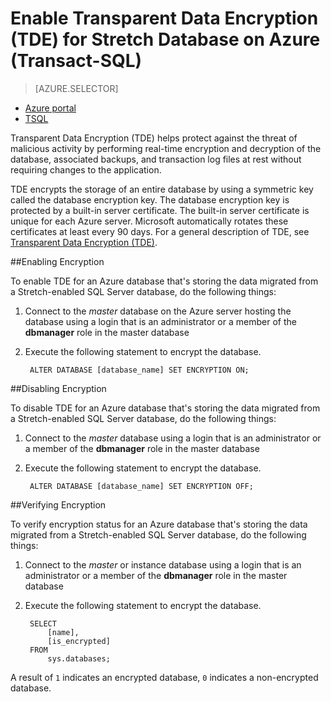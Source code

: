 <properties
    pageTitle="Enable Transparent Data Encryption for Stretch Database TSQL - Azure | Azure"
    description="Enable Transparent Data Encryption (TDE) for SQL Server Stretch Database on Azure TSQL"
    services="sql-server-stretch-database"
    documentationcenter=""
    author="douglaslMS"
    manager="jhubbard"
    editor="" />
<tags
    ms.assetid="27753d91-9ca2-4d47-b34d-b5e2c2f029bb"
    ms.service="sql-server-stretch-database"
    ms.workload="data-management"
    ms.tgt_pltfrm="na"
    ms.devlang="na"
    ms.topic="article"
    ms.date="01/23/2017"
    wacn.date=""
    ms.author="anvang" />

# Enable Transparent Data Encryption (TDE) for Stretch Database on Azure (Transact-SQL)
> [AZURE.SELECTOR]
- [Azure portal](/documentation/articles/sql-server-stretch-database-encryption-tde/)
- [TSQL](/documentation/articles/sql-server-stretch-database-tde-tsql/)

Transparent Data Encryption (TDE) helps protect against the threat of malicious activity by performing real-time encryption and decryption of the database, associated backups, and transaction log files at rest without requiring changes to the application.

TDE encrypts the storage of an entire database by using a symmetric key called the database encryption key. The database encryption key is protected by a built-in server certificate. The built-in server certificate is unique for each Azure server. Microsoft automatically rotates these certificates at least every 90 days. For a general description of TDE, see [Transparent Data Encryption (TDE)].

##Enabling Encryption

To enable TDE for an Azure database that's storing the data migrated from a Stretch-enabled SQL Server database, do the following things:

1. Connect to the *master* database on the Azure server hosting the database using a login that is an administrator or a member of the **dbmanager** role in the master database
2. Execute the following statement to encrypt the database.

        ALTER DATABASE [database_name] SET ENCRYPTION ON;

##Disabling Encryption

To disable TDE for an Azure database that's storing the data migrated from a Stretch-enabled SQL Server database, do the following things:

1. Connect to the *master* database using a login that is an administrator or a member of the **dbmanager** role in the master database
2. Execute the following statement to encrypt the database.

        ALTER DATABASE [database_name] SET ENCRYPTION OFF;

##Verifying Encryption

To verify encryption status for an Azure database that's storing the data migrated from a Stretch-enabled SQL Server database, do the following things:

1. Connect to the *master* or instance database using a login that is an administrator or a member of the **dbmanager** role in the master database
2. Execute the following statement to encrypt the database.

        SELECT
        	[name],
        	[is_encrypted]
        FROM
        	sys.databases;

A result of ```1``` indicates an encrypted database, ```0``` indicates a non-encrypted database.


<!--Anchors-->
[Transparent Data Encryption (TDE)]: https://msdn.microsoft.com/zh-cn/library/bb934049.aspx


<!--Image references-->

<!--Link references-->
